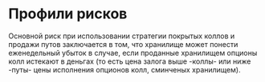 # Профили рисков

Основной риск при использовании стратегии покрытых коллов и продажи путов заключается в том, что хранилище может понести еженедельный убыток в случае, если проданные хранилищем опционы колл истекают в деньгах (то есть цена залога выше -коллы- или ниже -путы- цены исполнения опционов колл, сминченых хранилищем).
